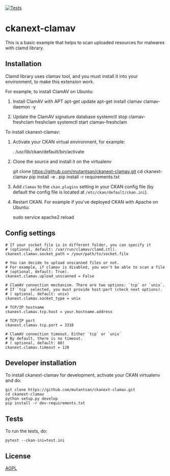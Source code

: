 [![Tests](https://github.com/mutantsan/ckanext-clamav/workflows/Tests/badge.svg?branch=main)](https://github.com/mutantsan/ckanext-clamav/actions)

# ckanext-clamav

This is a basic example that helps to scan uploaded resources for malwares with clamd library.

## Installation

Clamd library uses clamav tool, and you must install it into your environment, to make this extension work.

For example, to install ClamAV on Ubuntu:

1. Install ClamAV with APT
    apt-get update
    apt-get install clamav clamav-daemon -y

2. Update the ClamAV signature database
    systemctl stop clamav-freshclam
    freshclam
    systemctl start clamav-freshclam

To install ckanext-clamav:

1. Activate your CKAN virtual environment, for example:

     . /usr/lib/ckan/default/bin/activate

2. Clone the source and install it on the virtualenv

    git clone https://github.com/mutantsan/ckanext-clamav.git
    cd ckanext-clamav
    pip install -e .
	pip install -r requirements.txt

3. Add `clamav` to the `ckan.plugins` setting in your CKAN
   config file (by default the config file is located at
   `/etc/ckan/default/ckan.ini`).

4. Restart CKAN. For example if you've deployed CKAN with Apache on Ubuntu:

     sudo service apache2 reload


## Config settings

	# If your socket file is in different folder, you can specify it
	# (optional, default: /var/run/clamav/clamd.ctl).
	ckanext.clamav.socket_path = /your/path/to/socket.file

	# You can decide to upload unscanned files or not.
    # For example, if clamav is disabled, you won't be able to scan a file
	# (optional, default: True).
	ckanext.clamav.upload_unscanned = False

    # ClamAV connection mechanism. There are two options: `tcp` or `unix`.
    # If `tcp` selected, you must provide host:port (check next options).
    # ( optional, default: unix)
    ckanext.clamav.socket_type = unix

    # TCP/IP hostname
    ckanext.clamav.tcp.host = your.hostname.address

    # TCP/IP port
    ckanext.clamav.tcp.port = 3310

    # ClamAV connection timeout. Either `tcp` or `unix`
    # By default, there is no timeout.
    # ( optional, default: 60)
    ckanext.clamav.timeout = 120


## Developer installation

To install ckanext-clamav for development, activate your CKAN virtualenv and
do:

    git clone https://github.com/mutantsan/ckanext-clamav.git
    cd ckanext-clamav
    python setup.py develop
    pip install -r dev-requirements.txt


## Tests

To run the tests, do:

    pytest --ckan-ini=test.ini


## License

[AGPL](https://www.gnu.org/licenses/agpl-3.0.en.html)

